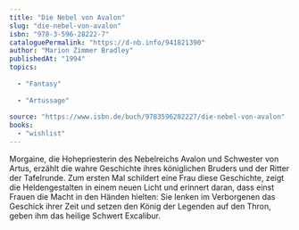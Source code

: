 ```yaml
---
title: "Die Nebel von Avalon"
slug: "die-nebel-von-avalon"
isbn: "978-3-596-28222-7"
cataloguePermalink: "https://d-nb.info/941821390"
author: "Marion Zimmer Bradley"
publishedAt: "1994"
topics:
  
  - "Fantasy"
    
  - "Artussage"
    
source: "https://www.isbn.de/buch/9783596282227/die-nebel-von-avalon"
books: 
  - "wishlist"
---
```

Morgaine, die Hohepriesterin des Nebelreichs Avalon und Schwester von Artus, 
erzählt die wahre Geschichte ihres königlichen Bruders und der Ritter der 
Tafelrunde. Zum ersten Mal schildert eine Frau diese Geschichte, zeigt die 
Heldengestalten in einem neuen Licht und erinnert daran, dass einst Frauen die 
Macht in den Händen hielten: Sie lenken im Verborgenen das Geschick ihrer Zeit 
und setzen den König der Legenden auf den Thron, geben ihm das heilige Schwert 
Excalibur.